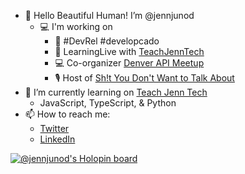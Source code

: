

<!---
jennjunod/jennjunod is a ✨ special ✨ repository because its `README.md` (this file) appears on your GitHub profile.
You can click the Preview link to take a look at your changes.
--->


- 👋 Hello Beautiful Human! I’m @jennjunod
  - 💻 I'm working on
    - 🥑 #DevRel #developcado 
    - 🧐 LearningLive with [TeachJennTech](https://linktr.ee/teachjenntech) 
    - 💻 Co-organizer [Denver API Meetup](https://www.meetup.com/denver-apis-meetup-group/?_cookie-check=YNmcGP87WzRyuuaq)
    - 🎙 Host of [Sh!t You Don't Want to Talk About](https://linktr.ee/shit2talkabout)
- 🌱 I’m currently learning on [Teach Jenn Tech](https://teachjenntech.com/)
  - JavaScript, TypeScript, & Python
- 📫 How to reach me:
  - [Twitter](https://twitter.com/JennJunod)
  - [LinkedIn](https://www.linkedin.com/in/jennjunod/)


[![@jennjunod's Holopin board](https://holopin.me/jennjunod)](https://holopin.io/@jennjunod)

